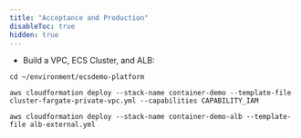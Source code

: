 ```yaml
---
title: "Acceptance and Production"
disableToc: true
hidden: true
---
```


- Build a VPC, ECS Cluster, and ALB:
 
```
cd ~/environment/ecsdemo-platform

aws cloudformation deploy --stack-name container-demo --template-file cluster-fargate-private-vpc.yml --capabilities CAPABILITY_IAM

aws cloudformation deploy --stack-name container-demo-alb --template-file alb-external.yml
```

